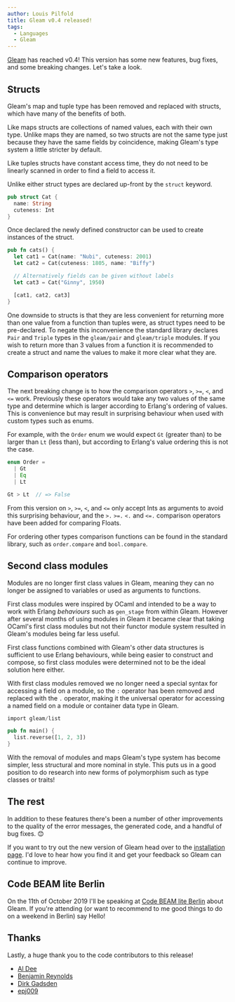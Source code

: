 ```yaml
---
author: Louis Pilfold
title: Gleam v0.4 released!
tags:
  - Languages
  - Gleam
---
```


[Gleam](https://github.com/lpil/gleam) has reached v0.4! This version has some
new features, bug fixes, and some breaking changes. Let's take a look.


## Structs

Gleam's map and tuple type has been removed and replaced with structs, which
have many of the benefits of both.

Like maps structs are collections of named values, each with their own type.
Unlike maps they are named, so two structs are not the same type just because
they have the same fields by coincidence, making Gleam's type system a little
stricter by default.

Like tuples structs have constant access time, they do not need to be linearly
scanned in order to find a field to access it.

Unlike either struct types are declared up-front by the `struct` keyword.

```rust
pub struct Cat {
  name: String
  cuteness: Int
}
```

Once declared the newly defined constructor can be used to create instances of
the struct.

```rust
pub fn cats() {
  let cat1 = Cat(name: "Nubi", cuteness: 2001)
  let cat2 = Cat(cuteness: 1805, name: "Biffy")

  // Alternatively fields can be given without labels
  let cat3 = Cat("Ginny", 1950)

  [cat1, cat2, cat3]
}
```

One downside to structs is that they are less convenient for returning more
than one value from a function than tuples were, as struct types need to be
pre-declared. To negate this inconvenience the standard library declares `Pair`
and `Triple` types in the `gleam/pair` and `gleam/triple` modules. If you wish
to return more than 3 values from a function it is recommended to create a
struct and name the values to make it more clear what they are.


## Comparison operators

The next breaking change is to how the comparison operators `>`, `>=`, `<`,
and `<=` work. Previously these operators would take any two values of the
same type and determine which is larger according to Erlang's ordering of
values. This is convenience but may result in surprising behaviour when used
with custom types such as enums.

For example, with the `Order` enum we would expect `Gt` (greater than) to be
larger than `Lt` (less than), but according to Erlang's value ordering this is
not the case.

```rust
enum Order =
  | Gt
  | Eq
  | Lt
```
```rust
Gt > Lt  // => False
```

From this version on `>`, `>=`, `<`, and `<=` only accept Ints as arguments
to avoid this surprising behaviour, and the `>.` `>=.` `<.` and `<=.`
comparison operators have been added for comparing Floats.

For ordering other types comparison functions can be found in the standard
library, such as `order.compare` and `bool.compare`.


## Second class modules

Modules are no longer first class values in Gleam, meaning they can no longer
be assigned to variables or used as arguments to functions.

First class modules were inspired by OCaml and intended to be a way to work
with Erlang _behaviours_ such as `gen_stage` from within Gleam. However after
several months of using modules in Gleam it became clear that taking OCaml's
first class modules but not their functor module system resulted in Gleam's
modules being far less useful.

First class functions combined with Gleam's other data structures is
sufficient to use Erlang behaviours, while being easier to construct and
compose, so first class modules were determined not to be the ideal solution
here either.

With first class modules removed we no longer need a special syntax for
accessing a field on a module, so the `:` operator has been removed and
replaced with the `.` operator, making it the universal operator for accessing
a named field on a module or container data type in Gleam.

```rust
import gleam/list

pub fn main() {
  list.reverse([1, 2, 3])
}
```

With the removal of modules and maps Gleam's type system has become simpler,
less structural and more nominal in style. This puts us in a good position to
do research into new forms of polymorphism such as type classes or traits!


## The rest

In addition to these features there's been a number of other improvements to
the quality of the error messages, the generated code, and a handful of bug
fixes. 😊

If you want to try out the new version of Gleam head over to the [installation
page](https://gleam.run/getting-started/installing-gleam.html). I'd love to
hear how you find it and get your feedback so Gleam can continue to improve.


## Code BEAM lite Berlin

On the 11th of October 2019 I'll be speaking at [Code BEAM lite
Berlin](https://codesync.global/conferences/code-beam-lite-berlin-2019/) about
Gleam. If you're attending (or want to recommend to me good things to do on a
weekend in Berlin) say Hello!


## Thanks

Lastly, a huge thank you to the code contributors to this release!

- [Al Dee](https://github.com/scripttease)
- [Benjamin Reynolds](https://github.com/benreyn)
- [Dirk Gadsden](https://github.com/dirk)
- [epj009](https://github.com/epj009)

